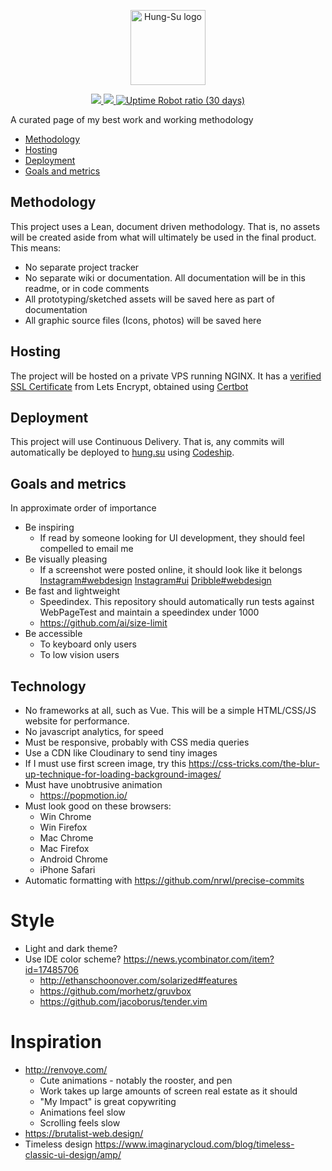 <p align="center">
    <a href="http://hung.su/">
		<img src="https://raw.githubusercontent.com/hungsu/hung.su-2018/master/images/logo--black.png" alt="Hung-Su logo" title="Hung-Su" height="120" />
	</a>
</p>
<p align="center">
	<a href="https://app.codeship.com/projects/297107">
		<img src="https://app.codeship.com/projects/061b9b00-6499-0136-9075-32f9241b3bc4/status?branch=master">
	</a>
	<a href="https://twitter.com/HungSu">
		<img src="https://img.shields.io/twitter/follow/espadrine.svg?style=social&label=Follow">
	</a>
	<a href="https://app.codeship.com/projects/297107">
		<img alt="Uptime Robot ratio (30 days)" src="https://img.shields.io/uptimerobot/ratio/m780675982-18212a6f5dfd729a0884579a.svg">
	</a>
</p>
A curated page of my best work and working methodology

* [Methodology](#methodology)
* [Hosting](#hosting)
* [Deployment](#deployment)
* [Goals and metrics](#Goals-and-metrics)

## Methodology

This project uses a Lean, document driven methodology. That is, no assets will be created aside from what will ultimately be used in the final product. This means:

* No separate project tracker
* No separate wiki or documentation. All documentation will be in this readme, or in code comments
* All prototyping/sketched assets will be saved here as part of documentation
* All graphic source files (Icons, photos) will be saved here

## Hosting
The project will be hosted on a private VPS running NGINX. It has a [verified SSL Certificate]((https://www.ssllabs.com/ssltest/analyze.html?d=hung.su)) from Lets Encrypt, obtained using [Certbot](https://certbot.eff.org/lets-encrypt/ubuntuxenial-nginx)

## Deployment
This project will use Continuous Delivery. That is, any commits will automatically be deployed to [hung.su](https://hung.su) using [Codeship](https://app.codeship.com/hungsu). 

## Goals and metrics
In approximate order of importance
* Be inspiring
	* If read by someone looking for UI development, they should feel compelled to email me
* Be visually pleasing
	* If a screenshot were posted online, it should look like it belongs [Instagram#webdesign](https://www.instagram.com/explore/tags/webdesign/) [Instagram#ui](https://www.instagram.com/explore/tags/ui/) [Dribble#webdesign](https://dribbble.com/shots/popular/web-design)
* Be fast and lightweight
	* Speedindex. This repository should automatically run tests against WebPageTest and maintain a speedindex under 1000
	* https://github.com/ai/size-limit
* Be accessible
	* To keyboard only users
	* To low vision users

## Technology

* No frameworks at all, such as Vue. This will be a simple HTML/CSS/JS website for performance.
* No javascript analytics, for speed
* Must be responsive, probably with CSS media queries
* Use a CDN like Cloudinary to send tiny images
* If I must use first screen image, try this https://css-tricks.com/the-blur-up-technique-for-loading-background-images/
* Must have unobtrusive animation
	* https://popmotion.io/
* Must look good on these browsers:
	* Win Chrome
	* Win Firefox
	* Mac Chrome
	* Mac Firefox
	* Android Chrome
	* iPhone Safari
* Automatic formatting with https://github.com/nrwl/precise-commits

# Style
* Light and dark theme?
* Use IDE color scheme? https://news.ycombinator.com/item?id=17485706
	* http://ethanschoonover.com/solarized#features
	* https://github.com/morhetz/gruvbox
	* https://github.com/jacoborus/tender.vim

# Inspiration
* http://renvoye.com/
	+ Cute animations - notably the rooster, and pen
	+ Work takes up large amounts of screen real estate as it should
	+ "My Impact" is great copywriting
	- Animations feel slow
	- Scrolling feels slow
* https://brutalist-web.design/
* Timeless design https://www.imaginarycloud.com/blog/timeless-classic-ui-design/amp/
